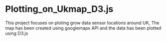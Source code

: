 # Plotting_on_Ukmap_D3.js
This project focuses on ploting grow data sensor locations around UK, The map has been created using googlemaps API and the data has been plotted using D3.js
